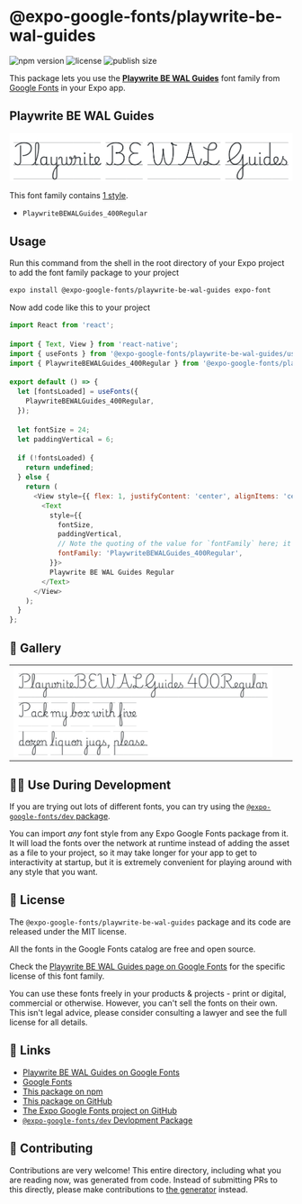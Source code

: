 # @expo-google-fonts/playwrite-be-wal-guides

![npm version](https://flat.badgen.net/npm/v/@expo-google-fonts/playwrite-be-wal-guides)
![license](https://flat.badgen.net/github/license/expo/google-fonts)
![publish size](https://flat.badgen.net/packagephobia/install/@expo-google-fonts/playwrite-be-wal-guides)

This package lets you use the [**Playwrite BE WAL Guides**](https://fonts.google.com/specimen/Playwrite+BE+WAL+Guides) font family from [Google Fonts](https://fonts.google.com/) in your Expo app.

## Playwrite BE WAL Guides

![Playwrite BE WAL Guides](./font-family.png)

This font family contains [1 style](#-gallery).

- `PlaywriteBEWALGuides_400Regular`

## Usage

Run this command from the shell in the root directory of your Expo project to add the font family package to your project
```sh
expo install @expo-google-fonts/playwrite-be-wal-guides expo-font
```

Now add code like this to your project
```js
import React from 'react';

import { Text, View } from 'react-native';
import { useFonts } from '@expo-google-fonts/playwrite-be-wal-guides/useFonts';
import { PlaywriteBEWALGuides_400Regular } from '@expo-google-fonts/playwrite-be-wal-guides/400Regular';

export default () => {
  let [fontsLoaded] = useFonts({
    PlaywriteBEWALGuides_400Regular,
  });

  let fontSize = 24;
  let paddingVertical = 6;

  if (!fontsLoaded) {
    return undefined;
  } else {
    return (
      <View style={{ flex: 1, justifyContent: 'center', alignItems: 'center' }}>
        <Text
          style={{
            fontSize,
            paddingVertical,
            // Note the quoting of the value for `fontFamily` here; it expects a string!
            fontFamily: 'PlaywriteBEWALGuides_400Regular',
          }}>
          Playwrite BE WAL Guides Regular
        </Text>
      </View>
    );
  }
};

```

## 🔡 Gallery


||||
|-|-|-|
|![PlaywriteBEWALGuides_400Regular](.//400Regular/PlaywriteBEWALGuides_400Regular.ttf.png)||||


## 👩‍💻 Use During Development

If you are trying out lots of different fonts, you can try using the [`@expo-google-fonts/dev` package](https://github.com/freeboub/google-fonts/tree/master/font-packages/dev#readme).

You can import *any* font style from any Expo Google Fonts package from it. It will load the fonts
over the network at runtime instead of adding the asset as a file to your project, so it may take longer
for your app to get to interactivity at startup, but it is extremely convenient
for playing around with any style that you want.

## 📖 License

The `@expo-google-fonts/playwrite-be-wal-guides` package and its code are released under the MIT license.

All the fonts in the Google Fonts catalog are free and open source.

Check the [Playwrite BE WAL Guides page on Google Fonts](https://fonts.google.com/specimen/Playwrite+BE+WAL+Guides) for the specific license of this font family.

You can use these fonts freely in your products & projects - print or digital, commercial or otherwise. However, you can't sell the fonts on their own. This isn't legal advice, please consider consulting a lawyer and see the full license for all details.

## 🔗 Links

- [Playwrite BE WAL Guides on Google Fonts](https://fonts.google.com/specimen/Playwrite+BE+WAL+Guides)
- [Google Fonts](https://fonts.google.com/)
- [This package on npm](https://www.npmjs.com/package/@expo-google-fonts/playwrite-be-wal-guides)
- [This package on GitHub](https://github.com/freeboub/google-fonts/tree/master/font-packages/playwrite-be-wal-guides)
- [The Expo Google Fonts project on GitHub](https://github.com/freeboub/google-fonts)
- [`@expo-google-fonts/dev` Devlopment Package](https://github.com/freeboub/google-fonts/tree/master/font-packages/dev)

## 🤝 Contributing

Contributions are very welcome! This entire directory, including what you are reading now, was generated from code. Instead of submitting PRs to this directly, please make contributions to [the generator](https://github.com/freeboub/google-fonts/tree/master/packages/generator) instead.
